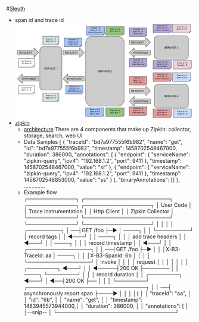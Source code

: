 #[Sleuth](https://github.com/spring-cloud/spring-cloud-sleuth#terminology)


- span id and trace id
	![alt tag](./pic/trace-id.png)
- [zipkin](https://github.com/openzipkin/zipkin)
	- [architecture](http://zipkin.io/pages/architecture.html)
		There are 4 components that make up Zipkin:  collector, storage, search, web UI
	- Data Samples
		[
		    {
		      "traceId": "bd7a977555f6b982",
		      "name": "get",
		      "id": "bd7a977555f6b982",
		      "timestamp": 1458702548467000,
		      "duration": 386000,
		      "annotations": [
			{
			  "endpoint": {
			    "serviceName": "zipkin-query",
			    "ipv4": "192.168.1.2",
			    "port": 9411
			  },
			  "timestamp": 1458702548467000,
			  "value": "sr"
			},
			{
			  "endpoint": {
			    "serviceName": "zipkin-query",
			    "ipv4": "192.168.1.2",
			    "port": 9411
			  },
			  "timestamp": 1458702548853000,
			  "value": "ss"
			}
		      ],
		      "binaryAnnotations": []
		    },	..............	
	- Example flow	
	┌─────────────┐ ┌───────────────────────┐  ┌─────────────┐  ┌──────────────────┐
	│ User Code   │ │ Trace Instrumentation │  │ Http Client │  │ Zipkin Collector │
	└─────────────┘ └───────────────────────┘  └─────────────┘  └──────────────────┘
	       │                 │                         │                 │
		   ┌─────────┐
	       │ ──┤GET /foo ├─▶ │ ────┐                   │                 │
		   └─────────┘         │ record tags
	       │                 │ ◀───┘                   │                 │
				   ────┐
	       │                 │     │ add trace headers │                 │
				   ◀───┘
	       │                 │ ────┐                   │                 │
				       │ record timestamp
	       │                 │ ◀───┘                   │                 │
				     ┌─────────────────┐
	       │                 │ ──┤GET /foo         ├─▶ │                 │
				     │X-B3-TraceId: aa │     ────┐
	       │                 │   │X-B3-SpanId: 6b  │   │     │           │
				     └─────────────────┘         │ invoke
	       │                 │                         │     │ request   │
								 │
	       │                 │                         │     │           │
					 ┌────────┐          ◀───┘
	       │                 │ ◀─────┤200 OK  ├─────── │                 │
				   ────┐ └────────┘
	       │                 │     │ record duration   │                 │
		    ┌────────┐     ◀───┘
	       │ ◀──┤200 OK  ├── │                         │                 │
		    └────────┘       ┌────────────────────────────────┐
	       │                 │ ──┤ asynchronously report span     ├────▶ │
				     │                                │
				     │{                               │
				     │  "traceId": "aa",              │
				     │  "id": "6b",                   │
				     │  "name": "get",                │
				     │  "timestamp": 1483945573944000,│
				     │  "duration": 386000,           │
				     │  "annotations": [              │
				     │--snip--                        │
				     └────────────────────────────────┘
